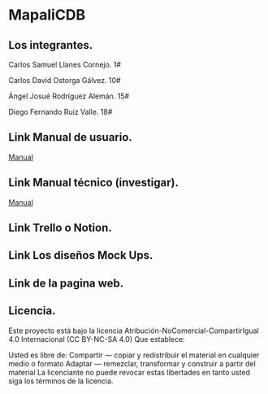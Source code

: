 # MapaliCDB

## Los integrantes.
Carlos Samuel Llanes Cornejo. 1#

Carlos David Ostorga Gálvez. 10#

Ángel Josué Rodríguez Alemán. 15#

Diego Fernando Ruiz Valle. 18#


## Link Manual de usuario.
[Manual](https://www.canva.com/design/DAFf1iLjUUU/YpRxx50IG8BTKvs1ruPwSw/edit?utm_content=DAFf1iLjUUU&utm_campaign=designshare&utm_medium=link2&utm_source=sharebutton)


## Link Manual técnico (investigar).
[Manual](https://www.canva.com/design/DAFf8ZyUw4w/v_y07J8ARWffpfEWA2Rwzg/edit?utm_content=DAFf8ZyUw4w&utm_campaign=designshare&utm_medium=link2&utm_source=sharebutton)


## Link Trello o Notion.


## Link Los diseños Mock Ups.


## Link de la pagina web.


## Licencia.

Este proyecto está bajo la licencia Atribución-NoComercial-CompartirIgual 4.0 Internacional (CC BY-NC-SA 4.0) Que establece:

Usted es libre de: Compartir — copiar y redistribuir el material en cualquier medio o formato Adaptar — remezclar, transformar y construir a partir del material La licenciante no puede revocar estas libertades en tanto usted siga los términos de la licencia.
